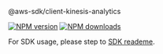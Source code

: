 @aws-sdk/client-kinesis-analytics

[![NPM version](https://img.shields.io/npm/v/@aws-sdk/client-kinesis-analytics/beta.svg)](https://www.npmjs.com/package/@aws-sdk/client-kinesis-analytics)
[![NPM downloads](https://img.shields.io/npm/dm/@aws-sdk/client-kinesis-analytics.svg)](https://www.npmjs.com/package/@aws-sdk/client-kinesis-analytics)

For SDK usage, please step to [SDK reademe](https://github.com/aws/aws-sdk-js-v3).
